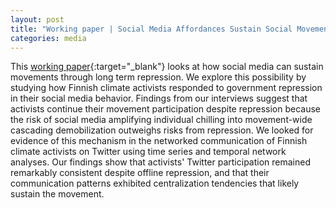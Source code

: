 ```yaml
---
layout: post
title: "Working paper | Social Media Affordances Sustain Social Movements Facing Repression: Evidence from Climate Activism"
categories: media
---
```


This [working paper](https://doi.org/10.31235/osf.io/p4yvk){:target="_blank"} looks at how social media can sustain movements through long term repression. We explore this possibility by studying how Finnish climate activists responded to government repression in their social media behavior. 
Findings from our interviews suggest that activists continue their movement participation despite repression because the risk of social media amplifying individual chilling into movement-wide cascading demobilization outweighs risks from repression.
We looked for evidence of this mechanism in the networked communication of Finnish climate activists on Twitter using time series and temporal network analyses. Our findings show that activists' Twitter participation remained remarkably consistent despite offline repression, and that their communication patterns exhibited centralization tendencies that likely sustain the movement.

